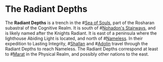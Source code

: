 # The Radiant Depths
The **Radiant Depths** is a trench in the #[Sea of Souls](locations/sea-of-souls), part of the Rosharan subastral of the Cognitive Realm. It is south of #[Nohadon's Stairways](locations/nohadons-stairways), and is likely named after the Knights Radiant. It is east of a peninsula where the lighthouse Abiding Light is located, and north of #[Nameless](locations/nameless). In their expedition to Lasting Integrity, #[Shallan](characters/shallan) and #[Adolin](characters/adolin) travel through the Radiant Depths to reach Nameless. The Radiant Depths correspond at least to #[Marat](locations/marat) in the Physical Realm, and possibly other nations to the east. 